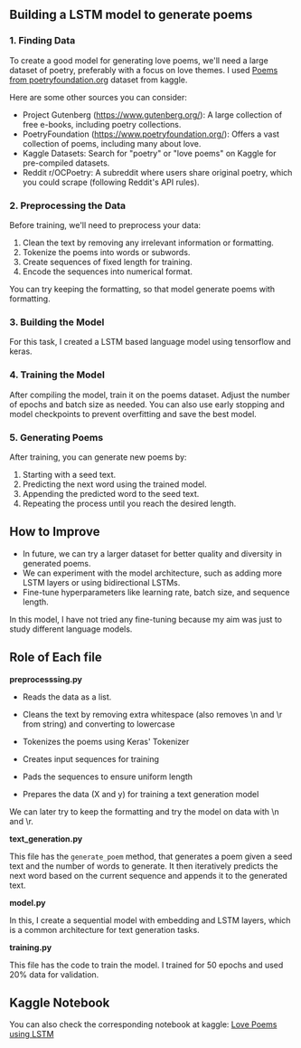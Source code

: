 ## Building a LSTM model to generate poems

### 1. Finding Data

To create a good model for generating love poems, we'll need a large dataset of poetry, preferably with a focus on love themes. 
I used [Poems from poetryfoundation.org](https://www.kaggle.com/datasets/ultrajack/modern-renaissance-poetry) dataset from kaggle.

Here are some other sources you can consider:

- Project Gutenberg (https://www.gutenberg.org/): A large collection of free e-books, including poetry collections.
- PoetryFoundation (https://www.poetryfoundation.org/): Offers a vast collection of poems, including many about love.
- Kaggle Datasets: Search for "poetry" or "love poems" on Kaggle for pre-compiled datasets.
- Reddit r/OCPoetry: A subreddit where users share original poetry, which you could scrape (following Reddit's API rules).

### 2. Preprocessing the Data

Before training, we'll need to preprocess your data:

1. Clean the text by removing any irrelevant information or formatting.
2. Tokenize the poems into words or subwords.
3. Create sequences of fixed length for training.
4. Encode the sequences into numerical format.

You can try keeping the formatting, so that model generate poems with formatting.

### 3. Building the Model

For this task, I created a LSTM based language model using tensorflow and keras.

### 4. Training the Model

After compiling the model, train it on the poems dataset. Adjust the number of epochs and batch size as needed. You can also use early stopping and model checkpoints to prevent overfitting and save the best model.

### 5. Generating Poems

After training, you can generate new poems by:

1. Starting with a seed text.
2. Predicting the next word using the trained model.
3. Appending the predicted word to the seed text.
4. Repeating the process until you reach the desired length.

## How to Improve

- In future, we can try a larger dataset for better quality and diversity in generated poems.
- We can experiment with the model architecture, such as adding more LSTM layers or using bidirectional LSTMs.
- Fine-tune hyperparameters like learning rate, batch size, and sequence length.

In this model, I have not tried any fine-tuning because my aim was just to study different language models.

## Role of Each file

**preprocesssing.py**
- Reads the data as a list.

- Cleans the text by removing extra whitespace (also removes \n and \r from string) and converting to lowercase
- Tokenizes the poems using Keras' Tokenizer
- Creates input sequences for training
- Pads the sequences to ensure uniform length
- Prepares the data (X and y) for training a text generation model

We can later try to keep the formatting and try the model on data with \n and \r.

**text_generation.py**

This file has the `generate_poem` method, that generates a poem given a seed text and the number of words to generate.
It then iteratively predicts the next word based on the current sequence and appends it to the generated text.

**model.py**

In this, I create a sequential model with embedding and LSTM layers, which is a common architecture for text generation tasks.

**training.py**

This file has the code to train the model. I trained for 50 epochs and used 20% data for validation.

## Kaggle Notebook

You can also check the corresponding notebook at kaggle: [Love Poems using LSTM](https://www.kaggle.com/code/dsmeena/love-poems-using-lstm/notebook)

